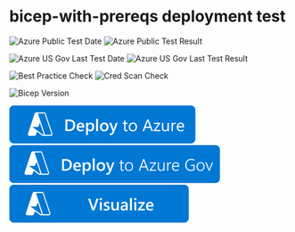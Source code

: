 # bicep-with-prereqs deployment test

![Azure Public Test Date](https://azurequickstartsservice.blob.core.windows.net/badges/test-deployments/bicep-with-prereqs/PublicLastTestDate.svg)
![Azure Public Test Result](https://azurequickstartsservice.blob.core.windows.net/badges/test-deployments/bicep-with-prereqs/PublicDeployment.svg)

![Azure US Gov Last Test Date](https://azurequickstartsservice.blob.core.windows.net/badges/test-deployments/bicep-with-prereqs/FairfaxLastTestDate.svg)
![Azure US Gov Last Test Result](https://azurequickstartsservice.blob.core.windows.net/badges/test-deployments/bicep-with-prereqs/FairfaxDeployment.svg)

![Best Practice Check](https://azurequickstartsservice.blob.core.windows.net/badges/test-deployments/bicep-with-prereqs/BestPracticeResult.svg)
![Cred Scan Check](https://azurequickstartsservice.blob.core.windows.net/badges/test-deployments/bicep-with-prereqs/CredScanResult.svg)

![Bicep Version](https://azurequickstartsservice.blob.core.windows.net/badges/test-deployments/bicep-with-prereqs/BicepVersion.svg)

[![Deploy To Azure](https://raw.githubusercontent.com/Azure/azure-quickstart-templates/master/1-CONTRIBUTION-GUIDE/images/deploytoazure.svg?sanitize=true)](https://portal.azure.com/#create/Microsoft.Template/uri/https%3A%2F%2Fraw.githubusercontent.com%2FAzure%2Fazure-quickstart-templates%2Fmaster%2Ftest-deployments%2Fbicep-with-prereqs%2Fazuredeploy.json)
[![Deploy To Azure US Gov](https://raw.githubusercontent.com/Azure/azure-quickstart-templates/master/1-CONTRIBUTION-GUIDE/images/deploytoazuregov.svg?sanitize=true)](https://portal.azure.us/#create/Microsoft.Template/uri/https%3A%2F%2Fraw.githubusercontent.com%2FAzure%2Fazure-quickstart-templates%2Fmaster%2Ftest-deployments%2Fbicep-with-prereqs%2Fazuredeploy.json)
[![Visualize](https://raw.githubusercontent.com/Azure/azure-quickstart-templates/master/1-CONTRIBUTION-GUIDE/images/visualizebutton.svg?sanitize=true)](http://armviz.io/#/?load=https%3A%2F%2Fraw.githubusercontent.com%2FAzure%2Fazure-quickstart-templates%2Fmaster%2Ftest-deployments%2Fbicep-with-prereqs%2Fazuredeploy.json)

